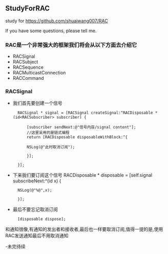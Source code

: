 ## StudyForRAC

study for https://github.com/shuaiwang007/RAC

If you have some questions, please tell me.

### RAC是一个非常强大的框架我们将会从以下方面去介绍它

* RACSignal
* RACSubject
* RACSequence
* RACMulticastConnection
* RACCommand

### RACSignal

- 我们首先要创建一个信号

        RACSignal * signal = [RACSignal createSignal:^RACDisposable *(id<RACSubscriber> subscriber) {

            [subscriber sendNext:@"信号内容/signal content"];
            //这里采用的是链式编程
            return [RACDisposable disposableWithBlock:^{

            NSLog(@"此时取消订阅");

            }];

        }];
        
- 下来我们要订阅这个信号
        RACDisposable * disposable = [self.signal subscribeNext:^(id x) {

        NSLog(@"%@",x);

        }];

- 最后不要忘记取消订阅

        [disposable dispose];

和通知很像,有通知的发出者和接收者,最后也一样要取消订阅,值得一提的是,使用RAC发送通知最后不用取消通知

-未完待续